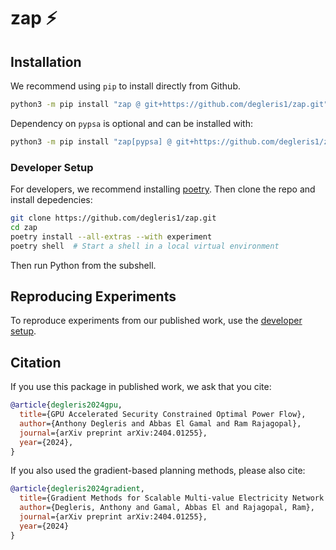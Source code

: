 # zap ⚡




## Installation

We recommend using `pip` to install directly from Github.

```zsh
python3 -m pip install "zap @ git+https://github.com/degleris1/zap.git"  # No PyPSA
```

Dependency on `pypsa` is optional and can be installed with:

```zsh
python3 -m pip install "zap[pypsa] @ git+https://github.com/degleris1/zap.git"  # With PyPSA
```

### Developer Setup

For developers, we recommend installing [poetry](https://python-poetry.org/docs/).
Then clone the repo and install depedencies:

```zsh
git clone https://github.com/degleris1/zap.git
cd zap
poetry install --all-extras --with experiment
poetry shell  # Start a shell in a local virtual environment
```

Then run Python from the subshell.




## Reproducing Experiments

To reproduce experiments from our published work, use the [developer setup](#developer-setup).



## Citation

If you use this package in published work, we ask that you cite:

```bibtex
@article{degleris2024gpu,
  title={GPU Accelerated Security Constrained Optimal Power Flow},
  author={Anthony Degleris and Abbas El Gamal and Ram Rajagopal},
  journal={arXiv preprint arXiv:2404.01255},
  year={2024},
}
```

If you also used the gradient-based planning methods, please also cite:

```bibtex
@article{degleris2024gradient,
  title={Gradient Methods for Scalable Multi-value Electricity Network Expansion Planning},
  author={Degleris, Anthony and Gamal, Abbas El and Rajagopal, Ram},
  journal={arXiv preprint arXiv:2404.01255},
  year={2024}
}
```